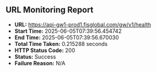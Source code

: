 ## URL Monitoring Report

- **URL:** https://api-gw1-prod1.fisglobal.com/gw/v1/health
- **Start Time:** 2025-06-05T07:39:56.454742
- **End Time:** 2025-06-05T07:39:56.670030
- **Total Time Taken:** 0.215288 seconds
- **HTTP Status Code:** 200
- **Status:** Success
- **Failure Reason:** N/A
